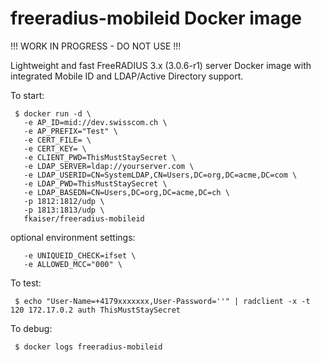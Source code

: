 # freeradius-mobileid Docker image

!!! WORK IN PROGRESS - DO NOT USE !!!


Lightweight and fast FreeRADIUS 3.x (3.0.6-r1) server Docker image with integrated Mobile ID and LDAP/Active Directory support.

To start: 
```
 $ docker run -d \
   -e AP_ID=mid://dev.swisscom.ch \
   -e AP_PREFIX="Test" \
   -e CERT_FILE= \
   -e CERT_KEY= \
   -e CLIENT_PWD=ThisMustStaySecret \
   -e LDAP_SERVER=ldap://yourserver.com \
   -e LDAP_USERID=CN=SystemLDAP,CN=Users,DC=org,DC=acme,DC=com \
   -e LDAP_PWD=ThisMustStaySecret \
   -e LDAP_BASEDN=CN=Users,DC=org,DC=acme,DC=ch \
   -p 1812:1812/udp \
   -p 1813:1813/udp \
   fkaiser/freeradius-mobileid
```
optional environment settings:
```
   -e UNIQUEID_CHECK=ifset \
   -e ALLOWED_MCC="000" \
```

To test:
```
 $ echo "User-Name=+4179xxxxxxx,User-Password=''" | radclient -x -t 120 172.17.0.2 auth ThisMustStaySecret
```

To debug:
```
 $ docker logs freeradius-mobileid
```

